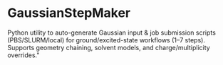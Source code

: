 # GaussianStepMaker
Python utility to auto-generate Gaussian input &amp; job submission scripts (PBS/SLURM/local) for ground/excited-state workflows (1–7 steps). Supports geometry chaining, solvent models, and charge/multiplicity overrides."
